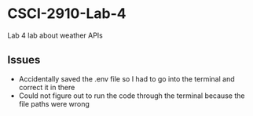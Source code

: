 # CSCI-2910-Lab-4
Lab 4 lab about weather APIs

## Issues
- Accidentally saved the .env file so I had to go into the terminal and correct it in there
- Could not figure out to run the code through the terminal because the file paths were wrong
